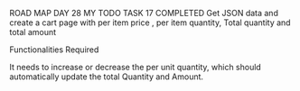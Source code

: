 ROAD MAP DAY 28 MY TODO TASK 17 COMPLETED
Get JSON data and create a cart page with per item price , per item quantity,
Total quantity and total amount

Functionalities Required

It needs to increase or decrease the per unit quantity, which should automatically update the total Quantity and Amount.
